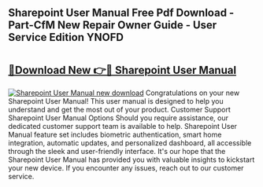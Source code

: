 ## Sharepoint User Manual Free Pdf Download - Part-CfM New Repair Owner Guide - User Service Edition YNOFD

# <h2><a href="http://bc38070.oget.top/?id=Sharepoint+User+Manual">🔗Download New 👉🔴 Sharepoint User Manual</a></h2>

[![Sharepoint User Manual new download](https://i.imgur.com/5g1atiW.png)](http://bc38070.oget.top/?id=Sharepoint+User+Manual)
Congratulations on your new Sharepoint User Manual! This user manual is designed to help you understand and get the most out of your product. Customer Support Sharepoint User Manual Options Should you require assistance, our dedicated customer support team is available to help. Sharepoint User Manual feature set includes biometric authentication, smart home integration, automatic updates, and personalized dashboard, all accessible through the sleek and user-friendly interface. It's our hope that the Sharepoint User Manual has provided you with valuable insights to kickstart your new device. If you encounter any issues, reach out to our customer service.
